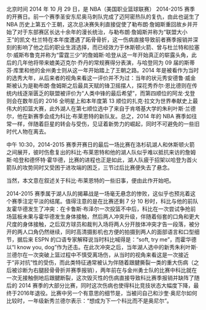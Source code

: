 北京时间 2014 年 10 月 29 日，是 NBA（美国职业篮球联赛） 2014-2015 赛季的开赛日。前一个赛季圣安东尼奥马刺队完成了迈阿密热队的复仇，由此也诞生了 NBA 历史上第五个王朝，这次总决赛失利直接促使了勒布朗·詹姆斯重回故乡并开始了对于东部赛区长达十余年的漫长统治，与勒布朗·詹姆斯并称为“联盟大小王”的凯文·杜兰特在本年度遭遇了跖骨骨折，这一伤病直接导致前者赛季报销并深刻的影响了他之后的职业生涯选择，而已经效力于休斯顿火箭、曾与杜兰特和拉塞尔·威斯布鲁克并称为“雷霆三少”的詹姆斯·哈登从这一年开始真正的崭露头角，此后的几年他将带来媲美迈克尔·乔丹的常规赛得分表演，与哈登同为 09 届的斯蒂芬·库里和他的金州勇士则从这一年开始踏上了王朝之路。2014 年是被看作为当时的选秀大年，从后来者的视角来看这一评价并不为过：当年的状元秀安德鲁·威金斯被认为是勒布朗·詹姆斯之后最具天赋的锋卫摇摆人，探花秀乔尔·恩比德则在传统内线逐渐匮乏的联盟被评价为“人类中锋的最后希望”，而第四顺位的阿龙·戈登则会在数年后的 2016 全明星上和本年度第 13 顺位的扎克·拉文为世界奉献史上最伟大的扣篮大赛，此外湖人在第七顺位选中了来自于肯塔基大学的朱利叶斯·兰德尔，他在新赛季会成为科比·布莱恩特的新队友。总之，2014 年的 NBA 赛季如往常一样，伴随着巨星的转会与受伤，见证着新势力的崛起，同时不可避免的一些旧时代人物在离去。

中午 10:30，2014-2015 赛季开赛日的最后一场比赛在洛杉矶湖人和休斯顿火箭之间展开，彼时伤愈复出的科比·布莱恩特和他的湖人队似乎难以抵抗来访的詹姆斯·哈登和德怀特·霍华德，比赛的进程也正是如此，湖人队疲于招架以哈登为首火箭队的攻势同时又受困于进攻端的困乏，三节过后比赛便失去了悬念。

当然，本文意在叙述关于科比·布莱恩特的一些旧事，便由此作开始吧。

2014-2015 赛季属于湖人队的揭幕战是一场毫无悬念的惨败，这似乎也预兆着这个赛季注定平淡的结尾。值得注意的是在比赛还剩 7 分 10 秒时，科比与他的前队友霍华德发生了冲突：在卡鲁斯·布泽尔一次投篮不中后，科比在一次尝试争抢前场篮板未果与霍华德发生身体接触，然后两人冲突升级，伴随着俗套的口角和更大尺度的身体接触，之后双方球员和裁判入场将两人分开肢体冲突才告一段落，被分开的两人口角仍然继续，同时高清摄影机也方便的拍摄到两人的面部语言和口型细节，据后来 ESPN 的口语专家解释说当时科比喊得是：“soft, try me”，而霍华德以“I know you, dog”作为还击。在此次冲突之后，当年湖人选中的新秀朱利叶斯·兰德尔在一次突破上篮过程中不慎受离场伤，从当时的视角来看这是一次接近于“非对抗”性的受伤，而此类特征通常被认为伴随着跟腱撕裂一类的重大伤病（之后被诊断为右腿胫骨骨折并赛季报销），两年前在与金州勇士队的比赛中科比就在一次无接触倒地后跟腱断裂，这次毁灭性的伤病直接导致科比赛季报销并缺阵了随后的 2014 赛季的大部分比赛，同时这次伤病也使得科比竞技状态大幅度下降，最终于2016年退役。比赛中另一个有意思的细节是，当被问自己和沙奎·奥尼尔如何比较时，一年级新秀兰德尔表示：“想成为下一个科比而不是奥尼尔”。
